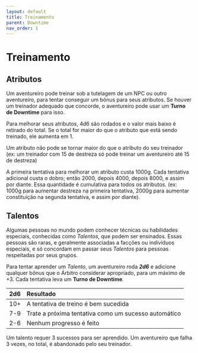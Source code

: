 ```yaml
---
layout: default
title: Treinamento
parent: Downtime
nav_order: 1
---
```


# Treinamento

## Atributos

Um aventureiro pode treinar sob a tutelagem de um NPC ou outro aventureiro, para tentar conseguir um bônus para seus atributos. Se houver um treinador adequado que concorde, o aventureiro pode usar um **Turno de Downtime** para isso. 

Para melhorar seus atributos, 4d6 são rodados e o valor mais baixo é retirado do total. Se o total for maior do que o atributo que está sendo treinado, ele aumenta em 1.

Um atributo não pode se tornar maior do que o atributo do seu treinador (ex: um treinador com 15 de destreza só pode treinar um aventureiro até 15 de destreza)

A primeira tentativa para melhorar um atributo custa 1000g. Cada tentativa adicional custa o dobro; então 2000, depois 4000, depois 8000, e assim por diante. Essa quantidade é cumulativa para todos os atributos. (ex: 1000g para aumentar destreza na primeira tentativa, 2000g para aumentar constituição na segunda tentativa, e assim por diante).

## Talentos

Algumas pessoas no mundo podem conhecer técnicas ou habilidades especiais, conhecidas como _Talentos_, que podem ser ensinados. Essas pessoas são raras, e geralmente associadas a facções ou indivíduos especiais, e só concordam em passar seus _Talentos_ para pessoas respeitadas por seus grupos.

Para tentar aprender um _Talento_, um aventureiro roda **_2d6_** e adicione qualquer bônus que o Árbitro considerar apropriado, para um máximo de +3. Cada tentativa leva um **Turno de Downtime**.

| 2d6 | Resultado |
| :-- | :-- |
| 10+ | A tentativa de treino é bem sucedida |
| 7-9 | Trate a próxima tentativa como um sucesso automático |
| 2-6 | Nenhum progresso é feito |

Um talento requer 3 sucessos para ser aprendido. Um aventureiro que falha 3 vezes, no total, é abandonado pelo seu treinador.
